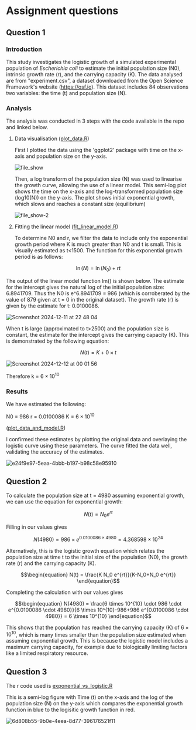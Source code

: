 # Assignment questions

## Question 1

### Introduction
This study investigates the logistic growth of a simulated experimental population of _Escherichia coli_ to estimate the initial population size (N0), intrinsic growth rate (r), and the carrying capacity (K). The data analysed are from "experiment.csv", a dataset downloaded from the Open Science Framework's website (https://osf.io). This dataset includes 84 observations two variables: the time (t) and population size (N).

### Analysis
The analysis was conducted in 3 steps with the code available in the repo and linked below.

1. Data visualisation ([plot_data.R](https://github.com/anom1666/MT_Wk3_logistic_growth/blob/main/plot_data.R))
   
   First I plotted the data using the 'ggplot2' package with time on the x-axis and population size on the y-axis.
   
   ![file_show](https://github.com/user-attachments/assets/fcfe6e62-651f-46d3-a93e-c1a8590c371f)

   Then, a log transform of the population size (N) was used to linearise the growth curve, allowing the use of a linear model. This semi-log plot shows the time on the x-axis and the log-transformed population size (log10(N)) on the y-axis. The plot shows initial exponential growth, which slows and reaches a constant size (equilibrium)

   ![file_show-2](https://github.com/user-attachments/assets/dfdaa484-e6d6-4664-82c9-d9e3fa50305f)

2. Fitting the linear model ([fit_linear_model.R](https://github.com/anom1666/MT_Wk3_logistic_growth/blob/main/fit_linear_model.R))
   
   To determine N0 and r, we filter the data to include only the exponential growth period where K is much greater than N0 and t is small. This is visually estimated as t<1500. The function for this exponential growth period is as follows:

$$ 
\ln(N) = \ln(N_0) + rt 
$$

  The output of the linear model function lm() is shown below. The estimate for the intercept gives the natural log of the initial population size: 6.8941709. Thus the N0 is e^6.8941709 = 986 (which is corroberated by the value of 879 given at t = 0 in the original dataset). The growth rate (r) is given by the estimate for t: 0.0100086. 

  ![Screenshot 2024-12-11 at 22 48 04](https://github.com/user-attachments/assets/c680d779-3356-4b44-a497-cd5aad636523)

   When t is large (approximated to t>2500) and the population size is constant, the estimate for the intercept gives the carrying capacity (K). This is demonstrated by the following equation:

   $$
N(t) = K + 0 \times t
$$


![Screenshot 2024-12-12 at 00 01 56](https://github.com/user-attachments/assets/23bca29e-020d-4915-ac64-f8e246186241)

Therefore k = $6 \times 10^{10}$

### Results

We have estimated the following:

N0 = 986
r = 0.0100086
K = $6 \times 10^{10}$

([plot_data_and_model.R](https://github.com/anom1666/MT_Wk3_logistic_growth/blob/main/plot_data_and_model.R))

I confirmed these estimates by plotting the original data and overlaying the logistic curve using these parameters. The curve fitted the data well, validating the accuracy of the estimates.


![e24f9e97-5eaa-4bbb-b197-b98c58e95910](https://github.com/user-attachments/assets/edc2132b-08af-42d6-a245-596eec622b82)

## Question 2

To calculate the population size at t = 4980 assuming exponential growth, we can use the equation for exponential growth:

$$
N(t) = N_0 e^{rt}
$$

Filling in our values gives

$$
N(4980) = 986 \times e^{0.0100086 \times 4980} = 4.368598 \times 10^{24}
$$

Alternatively, this is the logistic growth equation which relates the population size at time t to the initial size of the population (N0), the growth rate (r) and the carrying capacity (K).

```math
\begin{equation}
N(t) = \frac{K N_0 e^{rt}}{K-N_0+N_0 e^{rt}}
\end{equation}
```

Completing the calculation with our values gives

```math
\begin{equation}
N(4980) = \frac{6 \times 10^{10} \cdot 986 \cdot e^{0.0100086 \cdot 4980}}{6 \times 10^{10}-986+986 e^{0.0100086 \cdot 4980}} = 6 \times 10^{10}
\end{equation}
```

This shows that the population has reached the carrying capacity (K) of $6 \times 10^{10}$, which is many times smaller than the population size estimated when assuming exponential growth. This is because the logistic model includes a maximum carrying capacity, for example due to biologically limiting factors like a limited respiratory resource.

## Question 3
The r code used is [exponential_vs_logistic.R](https://github.com/anom1666/MT_Wk3_logistic_growth/blob/main/exponential_vs_logistic.R)

This is a semi-log figure with Time (t) on the x-axis and the log of the population size (N) on the y-axis which compares the exponential growth function in blue to the logisitic growth function in red. 


![6d808b55-9b0e-4eea-8d77-396176521f11](https://github.com/user-attachments/assets/2c16b62e-db7c-4fab-9201-cb9d6bfc1027)

